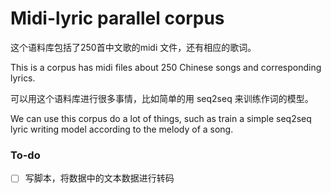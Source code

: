 # Midi-lyric parallel corpus

这个语料库包括了250首中文歌的midi 文件，还有相应的歌词。

This is a corpus has midi files about 250 Chinese songs and corresponding lyrics.

可以用这个语料库进行很多事情，比如简单的用 seq2seq 来训练作词的模型。

We can use this corpus do a lot of things, such as train a simple seq2seq lyric writing model according to the melody of a song.



### To-do

- [ ] 写脚本，将数据中的文本数据进行转码